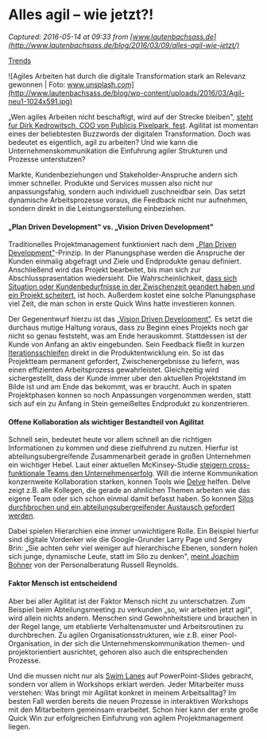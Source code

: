 # Alles agil – wie jetzt?!

_Captured: 2016-05-14 at 09:33 from [www.lautenbachsass.de](http://www.lautenbachsass.de/blog/2016/03/09/alles-agil-wie-jetzt/)_

[Trends](http://www.lautenbachsass.de/blog/category/trends/)

![Agiles Arbeiten hat durch die digitale Transformation stark an Relevanz gewonnen | Foto: www.unsplash.com](http://www.lautenbachsass.de/blog/wp-content/uploads/2016/03/Agil-neu1-1024x591.jpg)

„Wen agiles Arbeiten nicht beschaftigt, wird auf der Strecke bleiben", [steht fur Dirk Kedrowitsch, COO von Publicis Pixelpark, fest](http://www.horizont.net/agenturen/nachrichten/Personaltrends-2016-Wen-agiles-Arbeiten-nicht-beschaeftigt-wird-auf-der-Strecke-bleiben-139149). Agilitat ist momentan eines der beliebtesten Buzzwords der digitalen Transformation. Doch was bedeutet es eigentlich, agil zu arbeiten? Und wie kann die Unternehmenskommunikation die Einfuhrung agiler Strukturen und Prozesse unterstutzen?

Markte, Kundenbeziehungen und Stakeholder-Anspruche andern sich immer schneller. Produkte und Services mussen also nicht nur anpassungsfahig, sondern auch individuell zuschneidbar sein. Das setzt dynamische Arbeitsprozesse voraus, die Feedback nicht nur aufnehmen, sondern direkt in die Leistungserstellung einbeziehen.

#### **„Plan Driven Development" vs. „Vision Driven Development"**

Traditionelles Projektmanagement funktioniert nach dem „[Plan Driven Development"](http://t3n.de/magazin/praxisbericht-scrum-kanban-scrumbuts-agiles-232822/)-Prinzip. In der Planungsphase werden die Anspruche der Kunden einmalig abgefragt und Ziele und Endprodukte genau definiert. Anschließend wird das Projekt bearbeitet, bis man sich zur Abschlussprasentation wiedersieht. Die Wahrscheinlichkeit, [dass sich Situation oder Kundenbedurfnisse in der Zwischenzeit geandert haben und ein Projekt scheitert](http://www.business-wissen.de/artikel/agiles-projektmanagement-so-funktioniert-scrum/), ist hoch. Außerdem kostet eine solche Planungsphase viel Zeit, die man schon in erste Quick Wins hatte investieren konnen.

Der Gegenentwurf hierzu ist das „[Vision Driven Development"](http://t3n.de/magazin/praxisbericht-scrum-kanban-scrumbuts-agiles-232822/). Es setzt die durchaus mutige Haltung voraus, dass zu Beginn eines Projekts noch gar nicht so genau feststeht, was am Ende herauskommt. Stattdessen ist der Kunde von Anfang an aktiv eingebunden. Sein Feedback fließt in kurzen [Iterationsschleifen](http://www.lautenbachsass.de/blog/2016/01/07/design-thinking-das-neue-mindset-der-unternehmenskommunikation/) direkt in die Produktentwicklung ein. So ist das Projektteam permanent gefordert, Zwischenergebnisse zu liefern, was einen effizienten Arbeitsprozess gewahrleistet. Gleichzeitig wird sichergestellt, dass der Kunde immer uber den aktuellen Projektstand im Bilde ist und am Ende das bekommt, was er braucht. Auch in spaten Projektphasen konnen so noch Anpassungen vorgenommen werden, statt sich auf ein zu Anfang in Stein gemeißeltes Endprodukt zu konzentrieren.

#### **Offene Kollaboration als wichtiger Bestandteil von Agilitat**

Schnell sein, bedeutet heute vor allem schnell an die richtigen Informationen zu kommen und diese zielfuhrend zu nutzen. Hierfur ist abteilungsubergreifende Zusammenarbeit gerade in großen Unternehmen ein wichtiger Hebel. Laut einer aktuellen McKinsey-Studie [steigern cross-funktionale Teams den Unternehmenserfolg](http://www.mckinsey.com/business-functions/organization/our-insights/making-collaboration-across-functions-a-reality?cid=orgfuture-soc-fce-mkq-mck-oth-1603&kui=IZxyOnVwnBqk98535fuoaw). Will die interne Kommunikation konzernweite Kollaboration starken, konnen Tools wie [Delve](https://products.office.com/en-us/business/explore-office-delve) helfen. Delve zeigt z.B. alle Kollegen, die gerade an ahnlichen Themen arbeiten wie das eigene Team oder sich schon einmal damit befasst haben. So konnen [Silos durchbrochen und ein abteilungsubergreifender Austausch gefordert werden](http://www.lautenbachsass.de/blog/2015/12/11/zwischen-rollen-tools-und-kulturwandel-wie-unternehmenskommunikation-die-digitale-transformation-treiben-kann/#more-843).

Dabei spielen Hierarchien eine immer unwichtigere Rolle. Ein Beispiel hierfur sind digitale Vordenker wie die Google-Grunder Larry Page und Sergey Brin: „Sie achten sehr viel weniger auf hierarchische Ebenen, sondern holen sich junge, dynamische Leute, statt im Silo zu denken", [meint Joachim Bohner](http://www.wiwo.de/erfolg/management/digitalisierung-was-die-manager-der-zukunft-anders-machen/12628570.html) von der Personalberatung Russell Reynolds.

#### **Faktor Mensch ist entscheidend**

Aber bei aller Agilitat ist der Faktor Mensch nicht zu unterschatzen. Zum Beispiel beim Abteilungsmeeting zu verkunden „so, wir arbeiten jetzt agil", wird allein nichts andern. Menschen sind Gewohnheitstiere und brauchen in der Regel lange, um etablierte Verhaltensmuster und Arbeitsroutinen zu durchbrechen. Zu agilen Organisationsstrukturen, wie z.B. einer Pool-Organisation, in der sich die Unternehmenskommunikation themen- und projektorientiert ausrichtet, gehoren also auch die entsprechenden Prozesse.

Und die mussen nicht nur als [Swim Lanes](http://www.swimlane.info/) auf PowerPoint-Slides gebracht, sondern vor allem in Workshops erklart werden. Jeder Mitarbeiter muss verstehen: Was bringt mir Agilitat konkret in meinem Arbeitsalltag? Im besten Fall werden bereits die neuen Prozesse in interaktiven Workshops mit den Mitarbeitern gemeinsam erarbeitet. Schon hier kann der erste große Quick Win zur erfolgreichen Einfuhrung von agilem Projektmanagement liegen.
